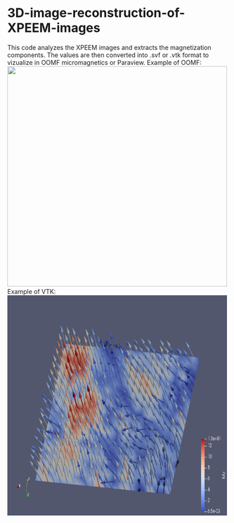 # 3D-image-reconstruction-of-XPEEM-images
This code analyzes the XPEEM images and extracts the magnetization components. The values are then converted into .svf or .vtk format 
to vizualize in OOMF micromagnetics or Paraview.
Example of OOMF: <br>
<IMG SRC="Region23" height="500" width="500"><br>
Example of VTK: <br>
<IMG SRC="Region23_vtk.0000.png" height="500" width="500"><br>
